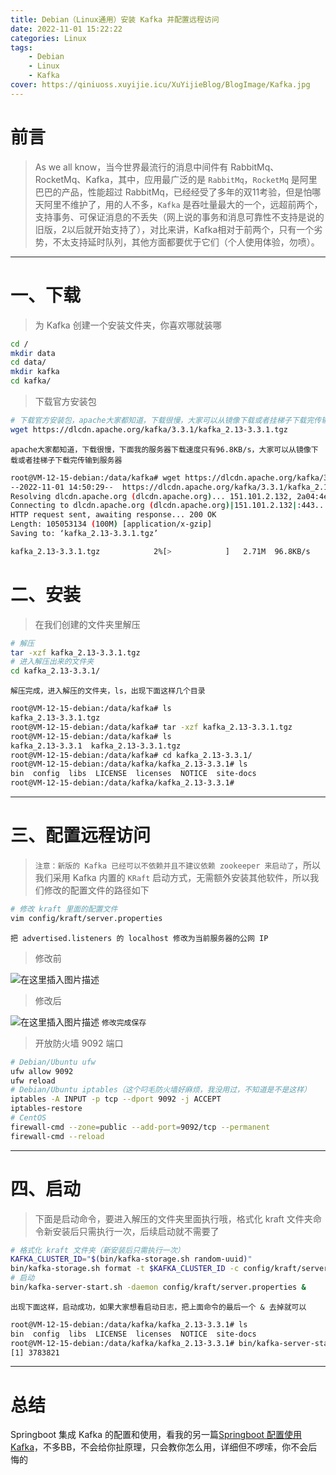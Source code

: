 ```yaml
---
title: Debian（Linux通用）安装 Kafka 并配置远程访问
date: 2022-11-01 15:22:22
categories: Linux
tags:
    - Debian
    - Linux
    - Kafka
cover: https://qiniuoss.xuyijie.icu/XuYijieBlog/BlogImage/Kafka.jpg
---
```

# 前言
> As we all know，当今世界最流行的消息中间件有 RabbitMq、RocketMq、Kafka，其中，应用最广泛的是 `RabbitMq`，`RocketMq` 是阿里巴巴的产品，性能超过 RabbitMq，已经经受了多年的双11考验，但是怕哪天阿里不维护了，用的人不多，`Kafka` 是吞吐量最大的一个，远超前两个，支持事务、可保证消息的不丢失（网上说的事务和消息可靠性不支持是说的旧版，2以后就开始支持了），对比来讲，Kafka相对于前两个，只有一个劣势，不太支持延时队列，其他方面都要优于它们（个人使用体验，勿喷）。

---


# 一、下载
> 为 Kafka 创建一个安装文件夹，你喜欢哪就装哪

```bash
cd /
mkdir data
cd data/
mkdir kafka
cd kafka/
```

> 下载官方安装包

```bash
# 下载官方安装包，apache大家都知道，下载很慢，大家可以从镜像下载或者挂梯子下载完传输到服务器
wget https://dlcdn.apache.org/kafka/3.3.1/kafka_2.13-3.3.1.tgz
```
`apache大家都知道，下载很慢，下面我的服务器下载速度只有96.8KB/s，大家可以从镜像下载或者挂梯子下载完传输到服务器`

```bash
root@VM-12-15-debian:/data/kafka# wget https://dlcdn.apache.org/kafka/3.3.1/kafka_2.13-3.3.1.tgz
--2022-11-01 14:50:29--  https://dlcdn.apache.org/kafka/3.3.1/kafka_2.13-3.3.1.tgz
Resolving dlcdn.apache.org (dlcdn.apache.org)... 151.101.2.132, 2a04:4e42::644
Connecting to dlcdn.apache.org (dlcdn.apache.org)|151.101.2.132|:443... connected.
HTTP request sent, awaiting response... 200 OK
Length: 105053134 (100M) [application/x-gzip]
Saving to: ‘kafka_2.13-3.3.1.tgz’

kafka_2.13-3.3.1.tgz            2%[>            ]   2.71M  96.8KB/s    eta 7m 54s
```



# 二、安装

> 在我们创建的文件夹里解压

```bash
# 解压
tar -xzf kafka_2.13-3.3.1.tgz
# 进入解压出来的文件夹
cd kafka_2.13-3.3.1/
```
`解压完成，进入解压的文件夹，ls，出现下面这样几个目录`

```bash
root@VM-12-15-debian:/data/kafka# ls
kafka_2.13-3.3.1.tgz
root@VM-12-15-debian:/data/kafka# tar -xzf kafka_2.13-3.3.1.tgz
root@VM-12-15-debian:/data/kafka# ls
kafka_2.13-3.3.1  kafka_2.13-3.3.1.tgz
root@VM-12-15-debian:/data/kafka# cd kafka_2.13-3.3.1/
root@VM-12-15-debian:/data/kafka/kafka_2.13-3.3.1# ls
bin  config  libs  LICENSE  licenses  NOTICE  site-docs
root@VM-12-15-debian:/data/kafka/kafka_2.13-3.3.1#
```

---


# 三、配置远程访问
> `注意：新版的 Kafka 已经可以不依赖并且不建议依赖 zookeeper 来启动了`，所以我们采用 Kafka 内置的 `KRaft` 启动方式，无需额外安装其他软件，所以我们修改的配置文件的路径如下

```bash
# 修改 kraft 里面的配置文件
vim config/kraft/server.properties
```

`把 advertised.listeners 的 localhost 修改为当前服务器的公网 IP`

> 修改前

![在这里插入图片描述](https://img-blog.csdnimg.cn/46efd13483e146c3aea2f6c2a7197284.png)
> 修改后

![在这里插入图片描述](https://img-blog.csdnimg.cn/05e817925fd74aceb1bb57d13dccb15c.png)
`修改完成保存`

> 开放防火墙 9092 端口

```bash
# Debian/Ubuntu ufw
ufw allow 9092
ufw reload
# Debian/Ubuntu iptables（这个叼毛防火墙好麻烦，我没用过，不知道是不是这样）
iptables -A INPUT -p tcp --dport 9092 -j ACCEPT
iptables-restore
# CentOS
firewall-cmd --zone=public --add-port=9092/tcp --permanent
firewall-cmd --reload
```

---


# 四、启动
> 下面是启动命令，要进入解压的文件夹里面执行哦，格式化 kraft 文件夹命令新安装后只需执行一次，后续启动就不需要了

```bash
# 格式化 kraft 文件夹（新安装后只需执行一次）
KAFKA_CLUSTER_ID="$(bin/kafka-storage.sh random-uuid)"
bin/kafka-storage.sh format -t $KAFKA_CLUSTER_ID -c config/kraft/server.properties
# 启动
bin/kafka-server-start.sh -daemon config/kraft/server.properties &
```
`出现下面这样，启动成功，如果大家想看启动日志，把上面命令的最后一个 & 去掉就可以`

```bash
root@VM-12-15-debian:/data/kafka/kafka_2.13-3.3.1# ls
bin  config  libs  LICENSE  licenses  NOTICE  site-docs
root@VM-12-15-debian:/data/kafka/kafka_2.13-3.3.1# bin/kafka-server-start.sh -daemon config/kraft/server.properties &
[1] 3783821
```

---

# 总结
Springboot 集成 Kafka 的配置和使用，看我的另一篇[Springboot 配置使用 Kafka](https://blog.csdn.net/qq_48922459/article/details/127634598?spm=1001.2014.3001.5501)，不多BB，不会给你扯原理，只会教你怎么用，详细但不啰嗦，你不会后悔的
